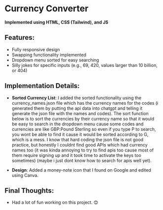 # Currency Converter

**Implemented using HTML, CSS (Tailwind), and JS**

## Features:
- Fully responsive design
- Swapping functionality implemented
- Dropdown menu sorted for easy searching
- Silly jokes for specific inputs (e.g., 69, 420, values larger than 10 billion, or 404)

## Implementation Details:
- **Sorted Currency List**: I added the sorted functionality using the currency_names.json file which has the currency names for the codes (i generated them by putting the api data into chatgpt and telling it generate the json file with the names and codes). The sort function below is to sort the currencies by their currency name so that it would be easy to search in the dropdown menu cause some codes and currencies are like GBP:Pound Sterling so even if you type P to search, you wont be able to find it cause it would be sorted according to G, which is a mess. I know that hard coding the json file is not good practice, but honestly I couldnt find good APIs which had currency names too (it was kinda annoying to try to find apis too cause most of them require signing up and it took time to activate the keys too sometimes) (maybe i just dont know how to search for apis well yet). 

- **Design**: Added a money-note icon that I found on Google and edited using Canva.

## Final Thoughts:
- Had a lot of fun working on this project. 😊
